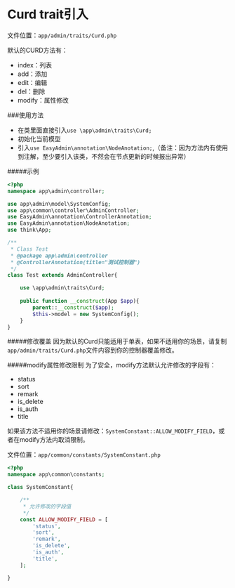 # Curd trait引入

文件位置：`app/admin/traits/Curd.php`

默认的CURD方法有：
* index：列表
* add：添加
* edit：编辑
* del：删除
* modify：属性修改

###使用方法
* 在类里面直接引入`use \app\admin\traits\Curd;`
* 初始化当前模型
* 引入`use EasyAdmin\annotation\NodeAnotation;`,（备注：因为方法内有使用到注解，至少要引入该类，不然会在节点更新的时候报出异常）

#####示例
```php
<?php
namespace app\admin\controller;

use app\admin\model\SystemConfig;
use app\common\controller\AdminController;
use EasyAdmin\annotation\ControllerAnnotation;
use EasyAdmin\annotation\NodeAnotation;
use think\App;

/**
 * Class Test
 * @package app\admin\controller
 * @ControllerAnnotation(title="测试控制器")
 */
class Test extends AdminController{

    use \app\admin\traits\Curd;
    
    public function __construct(App $app){
        parent::__construct($app);
        $this->model = new SystemConfig();
    }
}
```

#####修改覆盖
因为默认的Curd只能适用于单表，如果不适用你的场景，请复制`app/admin/traits/Curd.php`文件内容到你的控制器覆盖修改。

#####modify属性修改限制
为了安全，modify方法默认允许修改的字段有：
* status
* sort
* remark
* is_delete
* is_auth
* title

如果该方法不适用你的场景请修改：`SystemConstant::ALLOW_MODIFY_FIELD`，或者在modify方法内取消限制。

文件位置：`app/common/constants/SystemConstant.php`

```php
<?php
namespace app\common\constants;

class SystemConstant{

    /**
     * 允许修改的字段值
     */
    const ALLOW_MODIFY_FIELD = [
        'status',
        'sort',
        'remark',
        'is_delete',
        'is_auth',
        'title',
    ];

}
```



